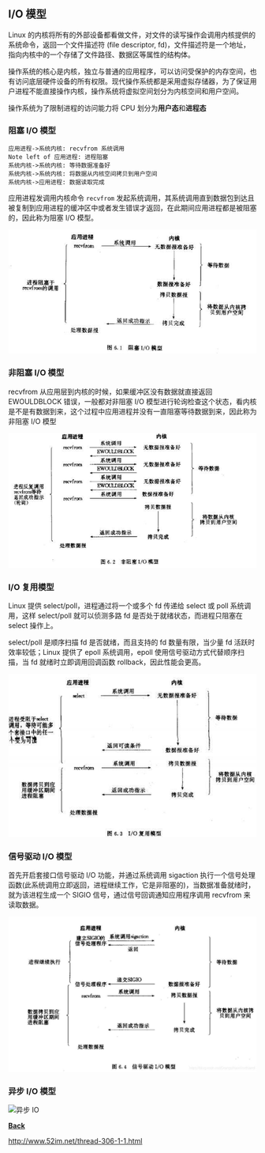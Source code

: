 ## I/O 模型

Linux 的内核将所有的外部设备都看做文件，对文件的读写操作会调用内核提供的系统命令，返回一个文件描述符 (file descriptor, fd)，文件描述符是一个地址，指向内核中的一个存储了文件路径、数据区等属性的结构体。

操作系统的核心是内核，独立与普通的应用程序，可以访问受保护的内存空间，也有访问底层硬件设备的所有权限。现代操作系统都是采用虚拟存储器，为了保证用户进程不能直接操作内核，操作系统将虚拟空间划分为内核空间和用户空间。

操作系统为了限制进程的访问能力将 CPU 划分为**用户态**和**进程态**



### 阻塞 I/O 模型

```sequence
应用进程->系统内核: recvfrom 系统调用
Note left of 应用进程: 进程阻塞 
系统内核->系统内核: 等待数据准备好
系统内核->系统内核: 将数据从内核空间拷贝到用户空间
系统内核->应用进程: 数据读取完成
```



应用进程发调用内核命令 `recvfrom` 发起系统调用，其系统调用直到数据包到达且被复制到应用进程的缓冲区中或者发生错误才返回，在此期间应用进程都是被阻塞的，因此称为阻塞 I/O 模型。

![阻塞 IO](../resources/bio.png)

### 非阻塞 I/O 模型

recvfrom 从应用层到内核的时候，如果缓冲区没有数据就直接返回 EWOULDBLOCK 错误，一般都对非阻塞 I/O 模型进行轮询检查这个状态，看内核是不是有数据到来，这个过程中应用进程并没有一直阻塞等待数据到来，因此称为非阻塞 I/O 模型 

![非阻塞 IO](../resources/nio.png)

### I/O 复用模型

Linux 提供 select/poll，进程通过将一个或多个 fd 传递给 select 或 poll 系统调用，这样 select/poll 就可以侦测多路 fd 是否处于就绪状态，而进程只阻塞在 select 操作上。

select/poll 是顺序扫描 fd 是否就绪，而且支持的 fd 数量有限，当少量 fd 活跃时效率较低；Linux 提供了 epoll 系统调用，epoll 使用信号驱动方式代替顺序扫描，当 fd 就绪时立即调用回调函数 rollback，因此性能会更高。

![多路复用](../resources/selector.png)

### 信号驱动 I/O 模型

首先开启套接口信号驱动 I/O 功能，并通过系统调用 sigaction 执行一个信号处理函数(此系统调用立即返回，进程继续工作，它是非阻塞的)，当数据准备就绪时，就为该进程生成一个 SIGIO 信号，通过信号回调通知应用程序调用 recvfrom 来读取数据。

![信号驱动](../resources/signal.png)

### 异步 I/O 模型

![异步 IO](../resources/async.png)




**[Back](../)**













http://www.52im.net/thread-306-1-1.html
